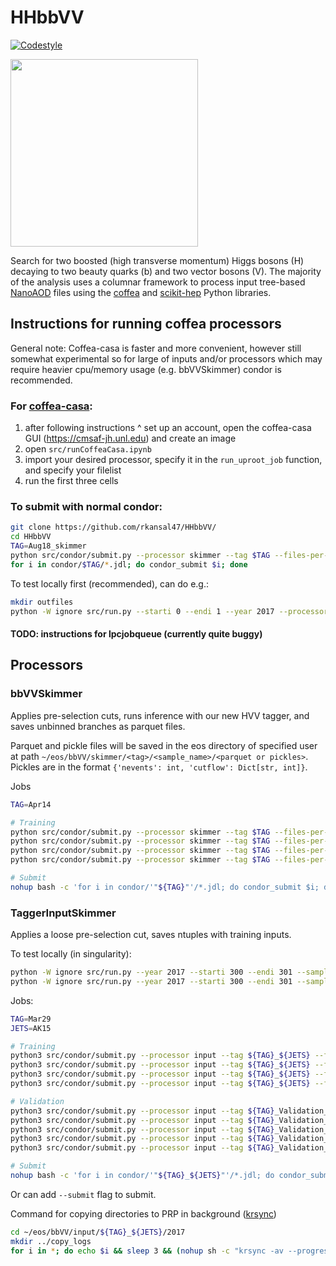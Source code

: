 # HHbbVV

[![Codestyle](https://img.shields.io/badge/code%20style-black-000000.svg)](https://github.com/psf/black)

<p align="left">
  <img width="300" src="https://raw.githubusercontent.com/rkansal47/HHbbVV/main/figure.png" />
</p>

Search for two boosted (high transverse momentum) Higgs bosons (H) decaying to two beauty quarks (b) and two vector bosons (V). The majority of the analysis uses a columnar framework to process input tree-based [NanoAOD](https://twiki.cern.ch/twiki/bin/view/CMSPublic/WorkBookNanoAOD) files using the [coffea](https://coffeateam.github.io/coffea/) and [scikit-hep](https://scikit-hep.org) Python libraries.

## Instructions for running coffea processors

General note: Coffea-casa is faster and more convenient, however still somewhat experimental so for large of inputs and/or processors which may require heavier cpu/memory usage (e.g. bbVVSkimmer) condor is recommended.

### For [coffea-casa](https://coffea-casa.readthedocs.io/en/latest/cc_user.html):
1. after following instructions ^ set up an account, open the coffea-casa GUI (https://cmsaf-jh.unl.edu) and create an image
2. open `src/runCoffeaCasa.ipynb`
3. import your desired processor, specify it in the `run_uproot_job` function, and specify your filelist
4. run the first three cells


### To submit with normal condor:

```bash
git clone https://github.com/rkansal47/HHbbVV/
cd HHbbVV
TAG=Aug18_skimmer
python src/condor/submit.py --processor skimmer --tag $TAG --files-per-job 20  # will need python3 (recommended to set up via miniconda)
for i in condor/$TAG/*.jdl; do condor_submit $i; done
```

To test locally first (recommended), can do e.g.:

```bash
mkdir outfiles
python -W ignore src/run.py --starti 0 --endi 1 --year 2017 --processor skimmer --executor iterative --samples HWW --subsamples GluGluToHHTobbVV_node_cHHH1_pn4q
```

#### TODO: instructions for lpcjobqueue (currently quite buggy)

## Processors

### bbVVSkimmer

Applies pre-selection cuts, runs inference with our new HVV tagger, and saves unbinned branches as parquet files.

Parquet and pickle files will be saved in the eos directory of specified user at path `~/eos/bbVV/skimmer/<tag>/<sample_name>/<parquet or pickles>`. Pickles are in the format `{'nevents': int, 'cutflow': Dict[str, int]}`.

Jobs
```bash
TAG=Apr14

# Training
python src/condor/submit.py --processor skimmer --tag $TAG --files-per-job 20 --samples HWW --subsamples GluGluToHHTobbVV_node_cHHH1_pn4q
python src/condor/submit.py --processor skimmer --tag $TAG --files-per-job 20 --samples QCD
python src/condor/submit.py --processor skimmer --tag $TAG --files-per-job 20 --samples TTbar --subsamples TTToHadronic TTToSemiLeptonic
python src/condor/submit.py --processor skimmer --tag $TAG --files-per-job 20 --samples SingleTop --subsamples ST_tW_antitop_5f_inclusiveDecays ST_tW_top_5f_inclusiveDecays

# Submit
nohup bash -c 'for i in condor/'"${TAG}"'/*.jdl; do condor_submit $i; done' &> tmp/submitout.txt &
```


### TaggerInputSkimmer

Applies a loose pre-selection cut, saves ntuples with training inputs.

To test locally (in singularity):
```bash
python -W ignore src/run.py --year 2017 --starti 300 --endi 301 --samples HWWPrivate --subsamples jhu_HHbbWW --processor input --label AK15_H_VV
python -W ignore src/run.py --year 2017 --starti 300 --endi 301 --samples QCD --subsamples QCD_Pt_1000to1400 --processor input --label AK15_QCD --njets 1 --maxchunks 1
```

Jobs:
```bash
TAG=Mar29
JETS=AK15

# Training
python3 src/condor/submit.py --processor input --tag ${TAG}_${JETS} --files-per-job 1 --samples QCD --label ${JETS}_QCD --njets 1 --maxchunks 1 --subsamples QCD_Pt_300to470 QCD_Pt_470to600 QCD_Pt_600to800 QCD_Pt_800to1000 QCD_Pt_1000to1400
python3 src/condor/submit.py --processor input --tag ${TAG}_${JETS} --files-per-job 20 --samples HWWPrivate --subsamples BulkGravitonToHHTo4W_JHUGen_MX-600to6000_MH-15to250_v2_ext1 BulkGravitonToHHTo4W_JHUGen_MX-600to6000_MH-15to250_v2 --label ${JETS}_H_VV --njets 2
python3 src/condor/submit.py --processor input --tag ${TAG}_${JETS} --files-per-job 5 --samples TTbar --label ${JETS}_Top --njets 2 --maxchunks 10 --subsamples TTToSemiLeptonic TTToHadronic 
python3 src/condor/submit.py --processor input --tag ${TAG}_${JETS} --files-per-job 5 --samples	WJetsToLNu --label ${JETS}_WJets --njets 1 --subsamples WJetsToLNu_HT-200To400 WJetsToLNu_HT-400To600 WJetsToLNu_HT-600To800 WJetsToLNu_HT-800To1200 WJetsToLNu_HT-1200To2500 WJetsToLNu_HT-2500ToInf

# Validation
python3 src/condor/submit.py --processor input --tag ${TAG}_Validation_${JETS} --files-per-job 20 --samples HWWPrivate --subsamples jhu_HHbbWW jhu_HHbbZZ pythia_HHbbWW --label ${JETS}_H_VV --njets 2
python3 src/condor/submit.py --processor input --tag ${TAG}_Validation_${JETS} --files-per-job 2 --samples HWW --subsamples GluGluToHHTobbVV_node_cHHH1_pn4q --label ${JETS}_H_VV --njets 2
python3 src/condor/submit.py --processor input --tag ${TAG}_Validation_${JETS} --files-per-job 1 --samples HWWPrivate --subsamples GluGluToHHTo4V_node_cHHH1 --label ${JETS}_H_VV --njets 2
python3 src/condor/submit.py --processor input --tag ${TAG}_Validation_${JETS} --files-per-job 20 --samples HWWPrivate --subsamples GluGluToBulkGravitonToHHTo4W_JHUGen_M-2500_narrow --label ${JETS}_H_VV --njets 2
python3 src/condor/submit.py --processor input --tag ${TAG}_Validation_${JETS} --files-per-job 2 --samples HWW --subsamples GluGluHToWWToLNuQQ --label ${JETS}_H_VV --njets 2

# Submit
nohup bash -c 'for i in condor/'"${TAG}_${JETS}"'/*.jdl; do condor_submit $i; done' &> tmp/submitout.txt &
```

Or can add `--submit` flag to submit.

Command for copying directories to PRP in background ([krsync](https://serverfault.com/a/887402))
```bash
cd ~/eos/bbVV/input/${TAG}_${JETS}/2017
mkdir ../copy_logs
for i in *; do echo $i && sleep 3 && (nohup sh -c "krsync -av --progress --stats $i/root/ $HWWTAGGERDEP:/hwwtaggervol/training/$FOLDER/$i" &> ../copy_logs/$i.txt &) done```
